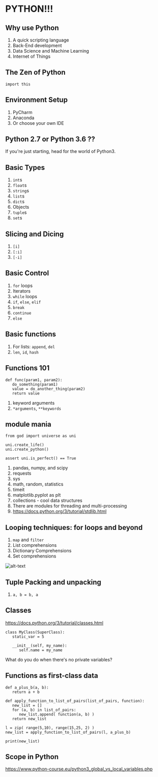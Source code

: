 # PYTHON!!!

## Why use Python
1. A quick scripting language
2. Back-End development
3. Data Science and Machine Learning
4. Internet of Things

## The Zen of Python
``` import this ```

## Environment Setup
1. PyCharm
2. Anaconda
3. Or choose your own IDE 

## Python 2.7 or Python 3.6 ??
If you're just starting, head for the world of Python3.

## Basic Types
1. `int`s
2. `float`s
3. `string`s
4. `list`s
5. `dict`s
6. Objects
7. `tuple`s
8. `set`s

## Slicing and Dicing
1. `[i]`
2. `[:i]`
3. `[-i]`

## Basic Control
1. `for` loops
2. Iterators
3. `while` loops
4. `if`, `else`, `elif`
5. `break`
6. `continue`
7. `else`

## Basic functions
1. For lists: `append`, `del`
2. `len`, `id`, `hash`

## Functions 101
```
def func(param1, param2):
   do_something(param1)
   value = do_another_thing(param2)
   return value
```

1. keyword arguments
2. `*arguments`, `**keywords`

## module mania
```
from god import universe as uni

uni.create_life()
uni.create_python()

assert uni.is_perfect() == True
```

1. pandas, numpy, and scipy
2. requests
3. sys
4. math, random, statistics
5. timeit
6. matplotlib.pyplot as plt
7. collections - cool data structures
8. There are modules for threading and multi-processing
9. https://docs.python.org/3/tutorial/stdlib.html

## Looping techniques: for loops and beyond
1. `map` and `filter`
2. List comprehensions
3. Dictionary Comprehensions
4. Set comprehensions

![alt-text](https://camo.githubusercontent.com/cc322ab992728d1beae31f4567b3505eca5c7ce4/68747470733a2f2f63646e2e6d656d652e616d2f696e7374616e6365732f343030782f34313837373535392f692d6b6e6f772d6c6973742d636f6d70726568656e73696f6e732e6a7067)

## Tuple Packing and unpacking
1. `a, b = b, a`

## Classes
https://docs.python.org/3/tutorial/classes.html
```
class MyClass(SuperClass):
   static_var = 5

   __init__(self, my_name):
      self.name = my_name
```

What do you do when there's no private variables?

## Functions as first-class data
```
def a_plus_b(a, b):
   return a + b

def apply_function_to_list_of_pairs(list_of_pairs, function):
   new_list = []
   for (a, b) in list_of_pairs:
      new_list.append( function(a, b) ) 
   return new_list

l = zip( range(5,10), range(15,25, 2) )
new_list = apply_function_to_list_of_pairs(l, a_plus_b)

print(new_list)
```
   
## Scope in Python
https://www.python-course.eu/python3_global_vs_local_variables.php


